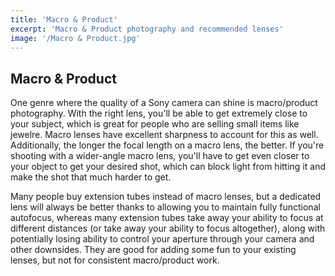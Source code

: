 ```yaml
---
title: 'Macro & Product'
excerpt: 'Macro & Product photography and recommended lenses'
image: '/Macro & Product.jpg'
---
```


## Macro & Product

One genre where the quality of a Sony camera can shine is macro/product photography. With the right lens, you'll be able to get extremely close to your subject, which is great for people who are selling small
items like jewelre. Macro lenses have excellent sharpness to account for this as well. Additionally, the longer the focal length on a macro lens, the better. If you're shooting with a wider-angle macro lens, you'll
have to get even closer to your object to get your desired shot, which can block light from hitting it and make the shot that much harder to get. 

Many people buy extension tubes instead of macro lenses, but a dedicated lens will always be better thanks to allowing you to maintain fully functional autofocus, whereas many extension tubes take away your ability 
to focus at different distances (or take away your ability to focus altogether), along with potentially losing ability to control your aperture through your camera and other downsides. They are good for adding some fun
to your existing lenses, but not for consistent macro/product work.  
